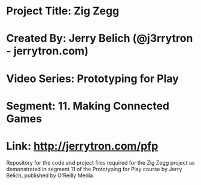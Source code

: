# Project Title: Zig Zegg
# Created By: Jerry Belich (@j3rrytron - jerrytron.com)
# Video Series: Prototyping for Play
# Segment: 11. Making Connected Games
# Link: http://jerrytron.com/pfp

Repository for the code and project files required for the Zig Zegg project as demonstrated in segment 11 of the Prototyping for Play course by Jerry Belich, published by O'Reilly Media.
